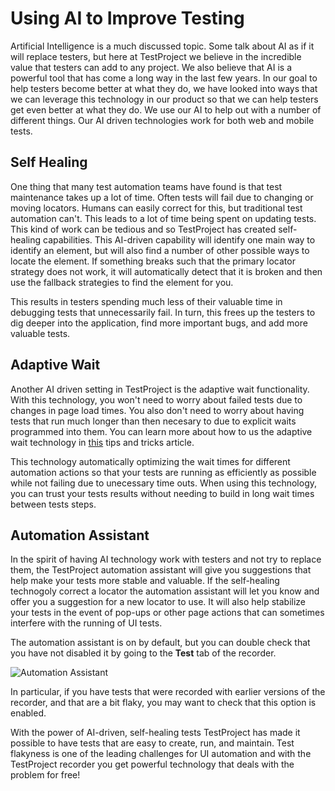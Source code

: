 # Using AI to Improve Testing

Artificial Intelligence is a much discussed topic. Some talk about AI as if it will replace testers, but here at TestProject we believe in the incredible value that testers can add to any project. We also believe that AI is a powerful tool that has come a long way in the last few years. In our goal to help testers become better at what they do, we have looked into ways that we can leverage this technology in our product so that we can help testers get even better at what they do. We use our AI to help out with a number of different things. Our AI driven technologies work for both web and mobile tests.

## Self Healing

One thing that many test automation teams have found is that test maintenance takes up a lot of time. Often tests will fail due to changing or moving locators. Humans can easily correct for this, but traditional test automation can't. This leads to a lot of time being spent on updating tests. This kind of work can be tedious and so TestProject has created self-healing capabilities. This AI-driven capability will identify one main way to identify an element, but will also find a number of other possible ways to locate the element. If something breaks such that the primary locator strategy does not work, it will automatically detect that it is broken and then use the fallback strategies to find the element for you.

This results in testers spending much less of their valuable time in debugging tests that unnecessarily fail. In turn, this frees up the testers to dig deeper into the application, find more important bugs, and add more valuable tests.

## Adaptive Wait

Another AI driven setting in TestProject is the adaptive wait functionality. With this technology, you won't need to worry about failed tests due to changes in page load times. You also don't need to worry about having tests that run much longer than then necesary to due to explicit waits programmed into them. You can learn more about how to us the adaptive wait technology in [this](../tips-and-tricks/explicit-wait-and-adaptive-wait.md) tips and tricks article.&#x20;

This technology automatically optimizing the wait times for different automation actions so that your tests are running as efficiently as possible while not failing due to unecessary time outs. When using this technology, you can trust your tests results without needing to build in long wait times between tests steps.

## Automation Assistant

In the spirit of having AI technology work with testers and not try to replace them, the TestProject automation assistant will give you suggestions that help make your tests more stable and valuable. If the self-healing technogoly correct a locator the automation assistant will let you know and offer you a suggestion for a new locator to use. It will also help stabilize your tests in the event of pop-ups or other page actions that can sometimes interfere with the running of UI tests.&#x20;

The automation assistant is on by default, but you can double check that you have not disabled it by going to the **Test** tab of the recorder.

![Automation Assistant](<../.gitbook/assets/image (407).png>)

In particular, if you have tests that were recorded with earlier versions of the recorder, and that are a bit flaky, you may want to check that this option is enabled.&#x20;

With the power of AI-driven, self-healing tests TestProject has made it possible to have tests that are easy to create, run, and maintain. Test flakyness is one of the leading challenges for UI automation and with the TestProject recorder you get powerful technology that deals with the problem for free! &#x20;
